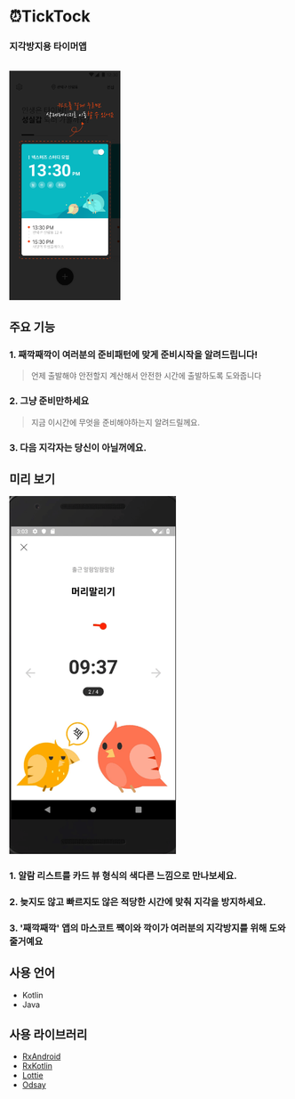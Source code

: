 # ⏰TickTock

### 지각방지용 타이머앱

<br/>
<img src="https://github.com/Nexters/TickTock-android/blob/develop/screenshot/tutorial_2.png" width=200 />

<br/>

## 주요 기능

### 1. 째깍째깍이 여러분의 준비패턴에 맞게 준비시작을 알려드립니다!
>언제 출발해야 안전할지 계산해서 안전한 시간에 출발하도록 도와줍니다

### 2. 그냥 준비만하세요 
>지금 이시간에 무엇을 준비해야하는지 알려드릴께요.

### 3. 다음 지각자는 당신이 아닐꺼에요.

## 미리 보기

<img src="https://github.com/Nexters/TickTock-android/blob/develop/screenshot/ticktockGif.gif" width=300 /></a>


### 1. 알람 리스트를 카드 뷰 형식의 색다른 느낌으로 만나보세요.

### 2. 늦지도 않고 빠르지도 않은 적당한 시간에 맞춰 지각을 방지하세요.

### 3. '째깍째깍' 앱의 마스코트 짹이와 깍이가 여러분의 지각방지를 위해 도와줄거예요


## 사용 언어

* Kotlin
* Java

## 사용 라이브러리

* [RxAndroid](https://github.com/ReactiveX/RxAndroid) 
* [RxKotlin](https://github.com/ReactiveX/RxKotlin) 
* [Lottie](https://github.com/airbnb/lottie-android)
* [Odsay](https://lab.odsay.com/)
